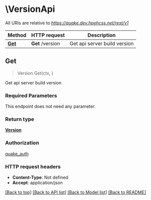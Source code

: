 # \VersionApi

All URIs are relative to *https://quake.dev.hpehcss.net/rest/v1*

Method | HTTP request | Description
------------- | ------------- | -------------
[**Get**](VersionApi.md#Get) | **Get** /version | Get api server build version



## Get

> Version Get(ctx, )

Get api server build version

### Required Parameters

This endpoint does not need any parameter.

### Return type

[**Version**](Version.md)

### Authorization

[quake_auth](../README.md#quake_auth)

### HTTP request headers

- **Content-Type**: Not defined
- **Accept**: application/json

[[Back to top]](#) [[Back to API list]](../README.md#documentation-for-api-endpoints)
[[Back to Model list]](../README.md#documentation-for-models)
[[Back to README]](../README.md)

